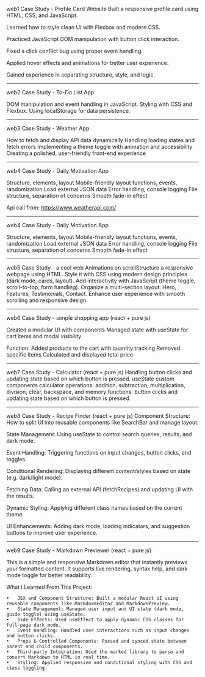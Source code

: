 web1 Case Study - Profile Card Website
Built a responsive profile card using HTML, CSS, and JavaScript.

Learned how to style clean UI with Flexbox and modern CSS.

Practiced JavaScript DOM manipulation with button click interaction.

Fixed a click conflict bug using proper event handling.

Applied hover effects and animations for better user experience.

Gained experience in separating structure, style, and logic.

---

web2 Case Study - To-Do List App

DOM manipulation and event handling in JavaScript.
Styling with CSS and Flexbox.
Using localStorage for data persistence.

---

web3 Case Study - Weather App

How to fetch and display API data dynamically
Handling loading states and fetch errors
Implementing a theme toggle with animation and accessibility
Creating a polished, user-friendly front-end experience

---

web4 Case Study - Daily Motivation App

Structure, elements, layout
Mobile-friendly layout
functions, events, randomization
Load external JSON data
Error handling, console logging
File structure, separation of concerns
Smooth fade-in effect

Api call from: https://www.weatherapi.com/

---

web4 Case Study - Daily Motivation App

Structure, elements, layout
Mobile-friendly layout
functions, events, randomization
Load external JSON data
Error handling, console logging
File structure, separation of concerns
Smooth fade-in effect

---

web5 Case Study - a cool web
Animations on scrollStructure a responsive webpage using HTML.
Style it with CSS using modern design principles (dark mode, cards, layout).
Add interactivity with JavaScript (theme toggle, scroll-to-top, form handling).
Organize a multi-section layout: Hero, Features, Testimonials, Contact.
Enhance user experience with smooth scrolling and responsive design.

---

web6 Case Study - simple shopping app (react + pure js)

Created a modular UI with components
Managed state with useState for cart items and modal visibility

Function:
Added products to the cart with quantity tracking
Removed specific items
Calculated and displayed total price

---

web7 Case Study - Calculator (react + pure js)
Handling button clicks and updating state based on which button is pressed.
useState
custom components
calculator operations: addition, subtraction, multiplication, division, clear, backspace, and memory functions.
button clicks and updating state based on which button is pressed.

---

web8 Case Study - Recipe Finder (react + pure js)
Component Structure: How to split UI into reusable components like SearchBar and manage layout.

State Management: Using useState to control search queries, results, and dark mode.

Event Handling: Triggering functions on input changes, button clicks, and toggles.

Conditional Rendering: Displaying different content/styles based on state (e.g. dark/light mode).

Fetching Data: Calling an external API (fetchRecipes) and updating UI with the results.

Dynamic Styling: Applying different class names based on the current theme.

UI Enhancements: Adding dark mode, loading indicators, and suggestion buttons to improve user experience.

---

web9 Case Study - Markdown Previewer (react + pure js)

This is a simple and responsive Markdown editor that instantly previews your formatted content. It supports live rendering, syntax help, and dark mode toggle for better readability.

What I Learned From This Project:

    •	JSX and Component Structure: Built a modular React UI using reusable components like MarkdownEditor and MarkdownPreview.
    •	State Management: Managed user input and UI state (dark mode, guide toggle) using useState.
    •	Side Effects: Used useEffect to apply dynamic CSS classes for full-page dark mode.
    •	Event Handling: Handled user interactions such as input changes and button clicks.
    •	Props & Controlled Components: Passed and synced state between parent and child components.
    •	Third-party Integration: Used the marked library to parse and convert Markdown to HTML in real time.
    •	Styling: Applied responsive and conditional styling with CSS and class toggling.
